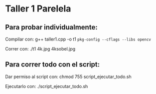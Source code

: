# Taller 1 Parelela

## Para probar individualmente:

Compilar con: g++ taller1.cpp -o t1 `pkg-config --cflags --libs opencv`

Correr con: ./t1 4k.jpg 4ksobel.jpg

## Para correr todo con el script:

Dar permiso al script con: chmod 755 script_ejecutar_todo.sh 

Ejecutarlo con: ./script_ejecutar_todo.sh
